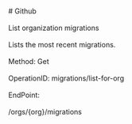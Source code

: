 <br>#     Github</br>
<br>List organization migrations</br>
<br>Lists the most recent migrations.</br>
<br>Method: Get</br>
<br>OperationID: migrations/list-for-org</br>
<br>EndPoint:</br>
<br>/orgs/{org}/migrations</br>
